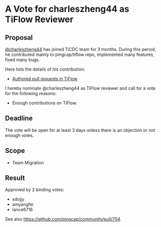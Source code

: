 # A Vote for charleszheng44 as TiFlow Reviewer

## Proposal

[@charleszheng44](https://github.com/charleszheng44) has joined TiCDC team for 3 months. During this period, he contributed mainly to pingcap/tiflow repo, implemented many features, fixed many bugs.

Here lists the details of his contribution:

* [Authored pull requests in TiFlow](https://github.com/pingcap/tiflow/pulls?q=is%3Apr+author%3Acharleszheng44+)

I hereby nominate @charleszheng44 as TiFlow reviewer and call for a vote for the following reasons:

* Enough contributions on TiFlow.

## Deadline

The vote will be open for at least 3 days unless there is an objection or not enough votes.

## Scope

* Team Migration

## Result

Approved by 2 binding votes:

* sdojjy
* amyangfei
* lance6716

See also <https://github.com/pingcap/community/pull/754>.
